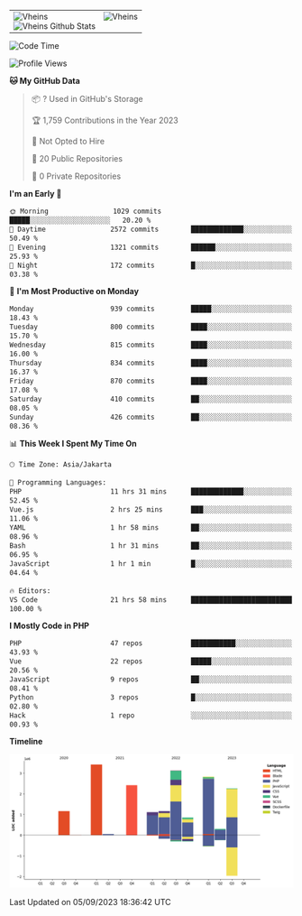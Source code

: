 <table>
  <tr>
    <td valign="top">
      <img src="https://github-readme-streak-stats.herokuapp.com/?user=Vheins&" alt="Vheins" /><br/>
      <img src="https://github-readme-stats.vercel.app/api?username=vheins&count_private=true&show_icons=true" alt="Vheins Github Stats">
    </td>
    <td valign="top">
      <img src="https://github-readme-stats.vercel.app/api/top-langs/?username=Vheins&count_private=true" alt="Vheins" /><br/>
    </td>
  </tr>
</table>

<!--START_SECTION:waka-->
![Code Time](http://img.shields.io/badge/Code%20Time-570%20hrs%2025%20mins-blue)

![Profile Views](http://img.shields.io/badge/Profile%20Views-0-blue)

**🐱 My GitHub Data** 

> 📦 ? Used in GitHub's Storage 
 > 
> 🏆 1,759 Contributions in the Year 2023
 > 
> 🚫 Not Opted to Hire
 > 
> 📜 20 Public Repositories 
 > 
> 🔑 0 Private Repositories 
 > 
**I'm an Early 🐤** 

```text
🌞 Morning                1029 commits        █████░░░░░░░░░░░░░░░░░░░░   20.20 % 
🌆 Daytime                2572 commits        █████████████░░░░░░░░░░░░   50.49 % 
🌃 Evening                1321 commits        ██████░░░░░░░░░░░░░░░░░░░   25.93 % 
🌙 Night                  172 commits         █░░░░░░░░░░░░░░░░░░░░░░░░   03.38 % 
```
📅 **I'm Most Productive on Monday** 

```text
Monday                   939 commits         █████░░░░░░░░░░░░░░░░░░░░   18.43 % 
Tuesday                  800 commits         ████░░░░░░░░░░░░░░░░░░░░░   15.70 % 
Wednesday                815 commits         ████░░░░░░░░░░░░░░░░░░░░░   16.00 % 
Thursday                 834 commits         ████░░░░░░░░░░░░░░░░░░░░░   16.37 % 
Friday                   870 commits         ████░░░░░░░░░░░░░░░░░░░░░   17.08 % 
Saturday                 410 commits         ██░░░░░░░░░░░░░░░░░░░░░░░   08.05 % 
Sunday                   426 commits         ██░░░░░░░░░░░░░░░░░░░░░░░   08.36 % 
```


📊 **This Week I Spent My Time On** 

```text
🕑︎ Time Zone: Asia/Jakarta

💬 Programming Languages: 
PHP                      11 hrs 31 mins      █████████████░░░░░░░░░░░░   52.45 % 
Vue.js                   2 hrs 25 mins       ███░░░░░░░░░░░░░░░░░░░░░░   11.06 % 
YAML                     1 hr 58 mins        ██░░░░░░░░░░░░░░░░░░░░░░░   08.96 % 
Bash                     1 hr 31 mins        ██░░░░░░░░░░░░░░░░░░░░░░░   06.95 % 
JavaScript               1 hr 1 min          █░░░░░░░░░░░░░░░░░░░░░░░░   04.64 % 

🔥 Editors: 
VS Code                  21 hrs 58 mins      █████████████████████████   100.00 % 
```

**I Mostly Code in PHP** 

```text
PHP                      47 repos            ███████████░░░░░░░░░░░░░░   43.93 % 
Vue                      22 repos            █████░░░░░░░░░░░░░░░░░░░░   20.56 % 
JavaScript               9 repos             ██░░░░░░░░░░░░░░░░░░░░░░░   08.41 % 
Python                   3 repos             █░░░░░░░░░░░░░░░░░░░░░░░░   02.80 % 
Hack                     1 repo              ░░░░░░░░░░░░░░░░░░░░░░░░░   00.93 % 
```



**Timeline**

![Lines of Code chart](https://raw.githubusercontent.com/vheins/vheins/main/assets/bar_graph.png)


 Last Updated on 05/09/2023 18:36:42 UTC
<!--END_SECTION:waka-->

